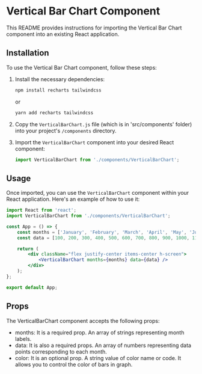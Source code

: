 # Vertical Bar Chart Component

This README provides instructions for importing the Vertical Bar Chart component into an existing React application.

## Installation

To use the Vertical Bar Chart component, follow these steps:

1. Install the necessary dependencies:

    ```bash
    npm install recharts tailwindcss
    ```

    or

    ```bash
    yarn add recharts tailwindcss
    ```

2. Copy the `VerticalBarChart.js` file (which is in 'src/components' folder) into your project's `/components` directory.

3. Import the `VerticalBarChart` component into your desired React component:

    ```jsx
    import VerticalBarChart from './components/VerticalBarChart';
    ```

## Usage

Once imported, you can use the `VerticalBarChart` component within your React application. Here's an example of how to use it:

```jsx
import React from 'react';
import VerticalBarChart from './components/VerticalBarChart';

const App = () => {
    const months = ['January', 'February', 'March', 'April', 'May', 'June', 'July', 'August', 'September', 'October', 'November', 'December'];
    const data = [100, 200, 300, 400, 500, 600, 700, 800, 900, 1000, 1100, 1200];

    return (
        <div className="flex justify-center items-center h-screen">
            <VerticalBarChart months={months} data={data} />
        </div>
    );
};

export default App;
```

## Props

The VerticalBarChart component accepts the following props:

*  months: It is a required prop. An array of strings representing month labels.
*  data: It is also a required props. An array of numbers representing data points corresponding to each month.
*  color: It is an optional prop. A string value of color name or code. It allows you to control the color of bars in graph.

